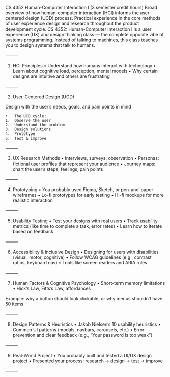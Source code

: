CS 4352 Human-Computer Interaction I (3 semester credit hours) Broad overview of how human-computer interaction (HCI) informs the user-centered design (UCD) process. Practical experience in the core methods of user experience design and research throughout the product development cycle.
CS 4352: Human-Computer Interaction I is a user experience (UX) and design thinking class — the complete opposite vibe of systems programming. Instead of talking to machines, this class teaches you to design systems that talk to humans.

⸻

1. HCI Principles
   • Understand how humans interact with technology
   • Learn about cognitive load, perception, mental models
   • Why certain designs are intuitive and others are frustrating

⸻

2. User-Centered Design (UCD)

Design with the user’s needs, goals, and pain points in mind

    •	The UCD cycle:
    1.	Observe the user
    2.	Understand the problem
    3.	Design solutions
    4.	Prototype
    5.	Test & improve

⸻

3. UX Research Methods
   • Interviews, surveys, observation
   • Personas: fictional user profiles that represent your audience
   • Journey maps: chart the user’s steps, feelings, pain points

⸻

4. Prototyping
   • You probably used Figma, Sketch, or pen-and-paper wireframes
   • Lo-fi prototypes for early testing
   • Hi-fi mockups for more realistic interaction

⸻

5. Usability Testing
   • Test your designs with real users
   • Track usability metrics (like time to complete a task, error rates)
   • Learn how to iterate based on feedback

⸻

6. Accessibility & Inclusive Design
   • Designing for users with disabilities (visual, motor, cognitive)
   • Follow WCAG guidelines (e.g., contrast ratios, keyboard nav)
   • Tools like screen readers and ARIA roles

⸻

7. Human Factors & Cognitive Psychology
   • Short-term memory limitations
   • Hick’s Law, Fitts’s Law, affordances

Example: why a button should look clickable, or why menus shouldn’t have 50 items

⸻

8. Design Patterns & Heuristics
   • Jakob Nielsen’s 10 usability heuristics
   • Common UI patterns (modals, navbars, carousels, etc.)
   • Error prevention and clear feedback (e.g., “Your password is too weak”)

⸻

9. Real-World Project
   • You probably built and tested a UI/UX design project
   • Presented your process: research → design → test → improve

⸻
